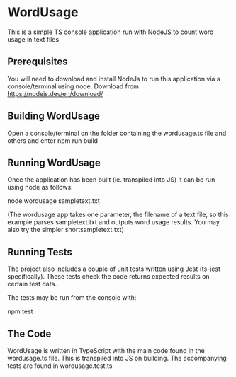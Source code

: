 # WordUsage
This is a simple TS console application run with NodeJS to count word usage in text files

## Prerequisites
You will need to download and install NodeJs to run this application via a console/terminal using node. Download from https://nodejs.dev/en/download/

## Building WordUsage
Open a console/terminal on the folder containing the wordusage.ts file and others and enter
  npm run build
  
## Running WordUsage
Once the application has been built (ie. transpiled into JS) it can be run using node as follows:

  node wordusage sampletext.txt
  
 (The wordusage app takes one parameter, the filename of a text file, so this example parses sampletext.txt and outputs word usage results. You may also try the simpler shortsampletext.txt)
 
## Running Tests
The project also includes a couple of unit tests written using Jest (ts-jest specifically). These tests check the code returns expected results on certain test data.

The tests may be run from the console with:

npm test

## The Code
WordUsage is written in TypeScript with the main code found in the wordusage.ts file. This is transpiled into JS on building. The accompanying tests are found in wordusage.test.ts
